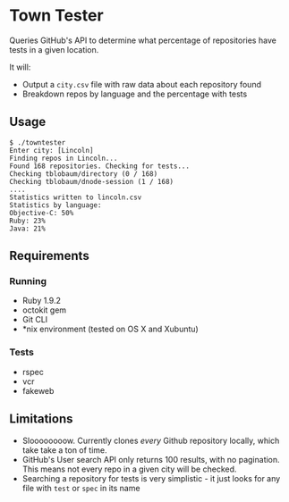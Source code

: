 # Town Tester

Queries GitHub's API to determine what percentage of repositories have tests in a given location.

It will:
* Output a `city.csv` file with raw data about each repository found
* Breakdown repos by language and the percentage with tests


## Usage

    $ ./towntester
    Enter city: [Lincoln]
    Finding repos in Lincoln...
    Found 168 repositories. Checking for tests...
    Checking tblobaum/directory (0 / 168)
    Checking tblobaum/dnode-session (1 / 168)
    ....
    Statistics written to lincoln.csv
    Statistics by language:
    Objective-C: 50%
    Ruby: 23%
    Java: 21%

## Requirements

### Running
* Ruby 1.9.2
* octokit gem
* Git CLI
* *nix environment (tested on OS X and Xubuntu)

### Tests
* rspec
* vcr
* fakeweb
 
## Limitations
* Sloooooooow. Currently clones *every* Github repository locally, which take take a ton of time.
* GitHub's User search API only returns 100 results, with no pagination. This means not every repo in a given city will be checked.
* Searching a repository for tests is very simplistic - it just looks for any file with `test` or `spec` in its name